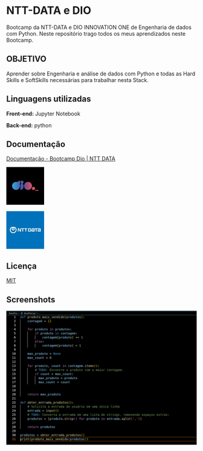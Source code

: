 
# NTT-DATA e DIO

Bootcamp da NTT-DATA e DIO INNOVATION ONE de Engenharia de dados com Python.
Neste repositório trago todos os meus aprendizados neste Bootcamp.

## OBJETIVO

Aprender sobre Engenharia e análise de dados com Python e todas as Hard Skills e SoftSkills necessárias para trabalhar nesta Stack.

## Linguagens utilizadas

**Front-end:** Jupyter Notebook

**Back-end:** python

## Documentação

[Documentação - Bootcamp Dio | NTT DATA](https://github.com/clenio77/NTT-DATA)

![Logo](dio_makethechange_logo.jpeg)

![Logo](ntt_data_europe_latam_logo.jpeg)


## Licença

[MIT](https://choosealicense.com/licenses/mit/)

## Screenshots

![App Screenshot](desafio2.png)
